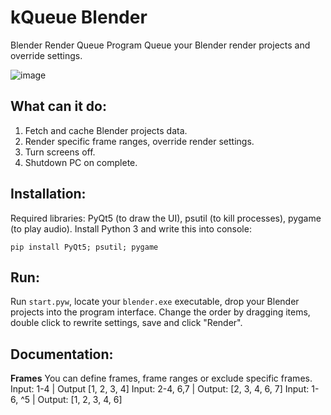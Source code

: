 # kQueue Blender
Blender Render Queue Program
Queue your Blender render projects and override settings.

![image](https://github.com/lauwurence/kqueue_blender/assets/46109734/9eccb088-0220-4c4a-bd12-daa020a25241)

## What can it do:
1. Fetch and cache Blender projects data.
2. Render specific frame ranges, override render settings.
3. Turn screens off.
4. Shutdown PC on complete.

## Installation:
Required libraries: PyQt5 (to draw the UI), psutil (to kill processes), pygame (to play audio).
Install Python 3 and write this into console:
```
pip install PyQt5; psutil; pygame
```

## Run:
Run `start.pyw`, locate your `blender.exe` executable, drop your Blender projects into the program interface.
Change the order by dragging items, double click to rewrite settings, save and click "Render".

## Documentation:
**Frames**
You can define frames, frame ranges or exclude specific frames.
Input: 1-4 | Output [1, 2, 3, 4]
Input: 2-4, 6,7 | Output: [2, 3, 4, 6, 7]
Input: 1-6, ^5 | Output: [1, 2, 3, 4, 6]
